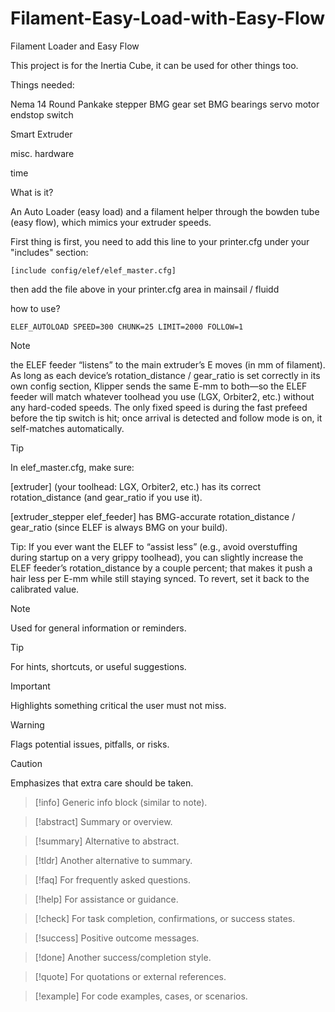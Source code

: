 # Filament-Easy-Load-with-Easy-Flow
Filament Loader and Easy Flow


This project is for the Inertia Cube, it can be used for other things too.

Things needed:

Nema 14 Round Pankake stepper
BMG gear set
BMG bearings
servo motor
endstop switch

Smart Extruder

misc. hardware

time



What is it?

An Auto Loader (easy load) and a filament helper through the bowden tube (easy flow), which mimics your extruder speeds.




First thing is first, you need to add this line to your printer.cfg under your "includes" section:

```[include config/elef/elef_master.cfg]```

then add the file above in your printer.cfg area in mainsail / fluidd


how to use?

```ELEF_AUTOLOAD SPEED=300 CHUNK=25 LIMIT=2000 FOLLOW=1```

>[!note]
>
>the ELEF feeder “listens” to the main extruder’s E moves (in mm of filament). As long as each device’s rotation_distance / gear_ratio is set correctly in its own config section, Klipper sends the same E-mm to both—so the ELEF feeder will match whatever toolhead you use (LGX, Orbiter2, etc.) without any hard-coded speeds. The only fixed speed is during the fast prefeed before the tip switch is hit; once arrival is detected and follow mode is on, it self-matches automatically.

>[!tip]
>In elef_master.cfg, make sure:
>
>[extruder] (your toolhead: LGX, Orbiter2, etc.) has its correct rotation_distance (and gear_ratio if you use it).
>
>[extruder_stepper elef_feeder] has BMG-accurate rotation_distance / gear_ratio (since ELEF is always BMG on your build).
>
>Tip: If you ever want the ELEF to “assist less” (e.g., avoid overstuffing during startup on a very grippy toolhead), you can slightly increase the ELEF feeder’s rotation_distance by a couple percent; that makes it push a hair less per E-mm while still staying synced. To revert, set it back to the calibrated value.


> [!note]
> Used for general information or reminders.

> [!tip]
> For hints, shortcuts, or useful suggestions.

> [!important]
> Highlights something critical the user must not miss.

> [!warning]
> Flags potential issues, pitfalls, or risks.

> [!caution]
> Emphasizes that extra care should be taken.

> [!info]
> Generic info block (similar to note).

> [!abstract]
> Summary or overview.

> [!summary]
> Alternative to abstract.

> [!tldr]
> Another alternative to summary.

> [!faq]
> For frequently asked questions.

> [!help]
> For assistance or guidance.

> [!check]
> For task completion, confirmations, or success states.

> [!success]
> Positive outcome messages.

> [!done]
> Another success/completion style.

> [!quote]
> For quotations or external references.

> [!example]
> For code examples, cases, or scenarios.

